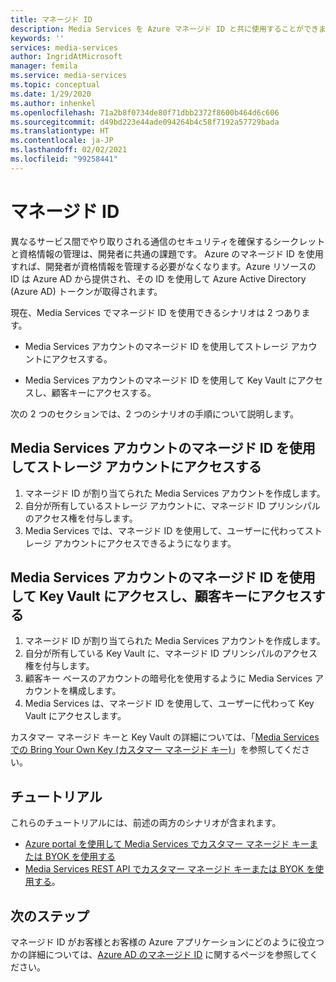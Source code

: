 ```yaml
---
title: マネージド ID
description: Media Services を Azure マネージド ID と共に使用することができます。
keywords: ''
services: media-services
author: IngridAtMicrosoft
manager: femila
ms.service: media-services
ms.topic: conceptual
ms.date: 1/29/2020
ms.author: inhenkel
ms.openlocfilehash: 71a2b8f0734de80f71dbb2372f8600b464d6c606
ms.sourcegitcommit: d49bd223e44ade094264b4c58f7192a57729bada
ms.translationtype: HT
ms.contentlocale: ja-JP
ms.lasthandoff: 02/02/2021
ms.locfileid: "99258441"
---
```

# <a name="managed-identities"></a>マネージド ID

異なるサービス間でやり取りされる通信のセキュリティを確保するシークレットと資格情報の管理は、開発者に共通の課題です。 Azure のマネージド ID を使用すれば、開発者が資格情報を管理する必要がなくなります。Azure リソースの ID は Azure AD から提供され、その ID を使用して Azure Active Directory (Azure AD) トークンが取得されます。

現在、Media Services でマネージド ID を使用できるシナリオは 2 つあります。

- Media Services アカウントのマネージド ID を使用してストレージ アカウントにアクセスする。

- Media Services アカウントのマネージド ID を使用して Key Vault にアクセスし、顧客キーにアクセスする。

次の 2 つのセクションでは、2 つのシナリオの手順について説明します。

## <a name="use-the-managed-identity-of-the-media-services-account-to-access-storage-accounts"></a>Media Services アカウントのマネージド ID を使用してストレージ アカウントにアクセスする

1. マネージド ID が割り当てられた Media Services アカウントを作成します。
1. 自分が所有しているストレージ アカウントに、マネージド ID プリンシパルのアクセス権を付与します。
1. Media Services では、マネージド ID を使用して、ユーザーに代わってストレージ アカウントにアクセスできるようになります。

## <a name="use-the-managed-identity-of-the-media-services-account-to-access-key-vault-to-access-customer-keys"></a>Media Services アカウントのマネージド ID を使用して Key Vault にアクセスし、顧客キーにアクセスする

1. マネージド ID が割り当てられた Media Services アカウントを作成します。
1. 自分が所有している Key Vault に、マネージド ID プリンシパルのアクセス権を付与します。
1. 顧客キー ベースのアカウントの暗号化を使用するように Media Services アカウントを構成します。
1. Media Services は、マネージド ID を使用して、ユーザーに代わって Key Vault にアクセスします。

カスタマー マネージド キーと Key Vault の詳細については、「[Media Services での Bring Your Own Key (カスタマー マネージド キー)](concept-use-customer-managed-keys-byok.md)」を参照してください。

## <a name="tutorials"></a>チュートリアル

これらのチュートリアルには、前述の両方のシナリオが含まれます。

- [Azure portal を使用して Media Services でカスタマー マネージド キーまたは BYOK を使用する](tutorial-byok-portal.md)
- [Media Services REST API でカスタマー マネージド キーまたは BYOK を使用する](tutorial-byok-postman.md)。

## <a name="next-steps"></a>次のステップ

マネージド ID がお客様とお客様の Azure アプリケーションにどのように役立つかの詳細については、[Azure AD のマネージド ID](../../active-directory/managed-identities-azure-resources/overview.md) に関するページを参照してください。
